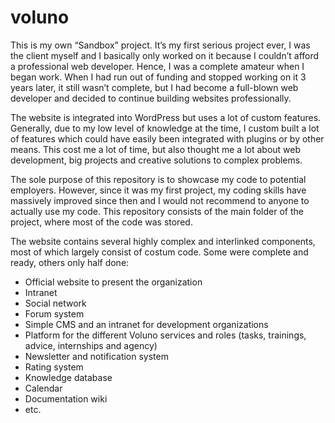 # voluno

This is my own “Sandbox” project. It’s my first serious project ever, I was the client myself and I basically only worked on it because I couldn’t afford a professional web developer. Hence, I was a complete amateur when I began work. When I had run out of funding and stopped working on it 3 years later, it still wasn’t complete, but I had become a full-blown web developer and decided to continue building websites professionally.

The website is integrated into WordPress but uses a lot of custom features. Generally, due to my low level of knowledge at the time, I custom built a lot of features which could have easily been integrated with plugins or by other means. This cost me a lot of time, but also thought me a lot about web development, big projects and creative solutions to complex problems.

The sole purpose of this repository is to showcase my code to potential employers. However, since it was my first project, my coding skills have massively improved since then and I would not recommend to anyone to actually use my code. This repository consists of the main folder of the project, where most of the code was stored.

The website contains several highly complex and interlinked components, most of which largely consist of costum code. Some were complete and ready, others only half done:

- Official website to present the organization
- Intranet
- Social network
- Forum system
- Simple CMS and an intranet for development organizations
- Platform for the different Voluno services and roles (tasks, trainings, advice, internships and agency)
- Newsletter and notification system
- Rating system
- Knowledge database
- Calendar
- Documentation wiki
- etc.
